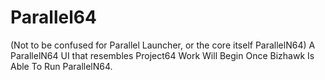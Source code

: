 # Parallel64
(Not to be confused for Parallel Launcher, or the core itself ParallelN64)
A ParallelN64 UI that resembles Project64
Work Will Begin Once Bizhawk Is Able To Run ParallelN64.
